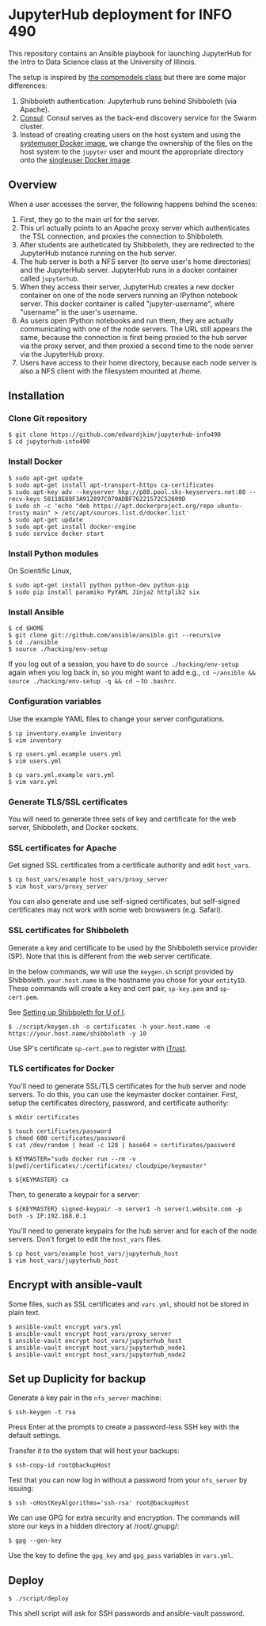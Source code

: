 # JupyterHub deployment for INFO 490

This repository contains an Ansible playbook for launching JupyterHub for the
Intro to Data Science class at the University of Illinois.

The setup is inspired by [the compmodels class](https://github.com/compmodels/jupyterhub-deploy)
but there are some major differences:

1.  Shibboleth authentication: Jupyterhub runs behind Shibboleth (via Apache).
2.  [Consul](https://www.consul.io/): Consul serves as the back-end discovery service
    for the Swarm cluster.
3.  Instead of creating creating users on the host system and using the
    [systemuser Docker image](https://github.com/jupyter/dockerspawner/tree/master/systemuser),
    we change the ownership of the files on the host system to the `jupyter` user and mount
    the appropriate directory onto the
    [singleuser Docker image](https://github.com/jupyter/dockerspawner/tree/master/singleuser).


## Overview

When a user accesses the server, the following happens behind the scenes:

1.  First, they go to the main url for the server.
2.  This url actually points to an Apache proxy server which authenticates the TSL connection,
    and proxies the connection to Shibboleth.
3.  After students are autheticated by Shibboleth, they are redirected to the JupyterHub instance
running on the hub server. 
4.  The hub server is both a NFS server (to serve user's home directories) and the JupyterHub server.
    JupyterHub runs in a docker container called `jupyterhub`.
5.  When they access their server, JupyterHub creates a new docker container on one of the node servers
    running an IPython notebook server.
    This docker container is called "jupyter-username", where "username" is the user's username.
6.  As users open IPython notebooks and run them, they are actually communicating
    with one of the node servers.
    The URL still appears the same, because the connection is first being proxied to the hub server
    via the proxy server, and then proxied a second time to the node server via the JupyterHub proxy.
7.  Users have access to their home directory, because each node server is also a NFS client
    with the filesystem mounted at /home.

## Installation

### Clone Git repository

```shell
$ git clone https://github.com/edwardjkim/jupyterhub-info490
$ cd jupyterhub-info490
```

### Install Docker

```shell
$ sudo apt-get update
$ sudo apt-get install apt-transport-https ca-certificates
$ sudo apt-key adv --keyserver hkp://p80.pool.sks-keyservers.net:80 --recv-keys 58118E89F3A912897C070ADBF76221572C52609D
$ sudo sh -c 'echo "deb https://apt.dockerproject.org/repo ubuntu-trusty main" > /etc/apt/sources.list.d/docker.list'
$ sudo apt-get update
$ sudo apt-get install docker-engine
$ sudo service docker start
```

### Install Python modules

On Scientific Linux,

```shell
$ sudo apt-get install python python-dev python-pip
$ sudo pip install paramiko PyYAML Jinja2 httplib2 six
```

### Install Ansible

```shell
$ cd $HOME
$ git clone git://github.com/ansible/ansible.git --recursive
$ cd ./ansible
$ source ./hacking/env-setup
```

If you log out of a session, you have to do `source ./hacking/env-setup` again
when you log back in, so you might want to add e.g.,
`cd ~/ansible && source ./hacking/env-setup -q && cd ~` to `.bashrc`.

### Configuration variables

Use the example YAML files to change your server configurations.

```shell
$ cp inventory.example inventory
$ vim inventory
```

```shell
$ cp users.yml.example users.yml
$ vim users.yml
```

```shell
$ cp vars.yml.example vars.yml
$ vim vars.yml
```

### Generate TLS/SSL certificates

You will need to generate three sets of key and certificate for the web server,
Shibboleth, and Docker sockets.

### SSL certificates for Apache

Get signed SSL certificates from a certificate authority and edit `host_vars`.

```shell
$ cp host_vars/example host_vars/proxy_server
$ vim host_vars/proxy_server
```

You can also generate and use self-signed certificates, but self-signed certificates
may not work with some web browswers (e.g. Safari).

### SSL certificates for Shibboleth

Generate a key and certificate to be used by the Shibboleth service provider (SP).
Note that this is different from the web server certificate.

In the below commands, we will use the `keygen.sh` script provided by Shibboleth.
`your.host.name` is the hostname you chose for your `entityID`.
These commands will create a key and cert pair, `sp-key.pem` and `sp-cert.pem`.

See [Setting up Shibboleth for U of I](https://answers.uillinois.edu/illinois/48459).

```shell
$ ./script/keygen.sh -o certificates -h your.host.name -e https://your.host.name/shibboleth -y 10
```

Use SP's certificate `sp-cert.pem` to register with [iTrust](https://itrust.illinois.edu/federationregistry/).

### TLS certificates for Docker

You'll need to generate SSL/TLS certificates for the hub server and node servers.
To do this, you can use the keymaster docker container.
First, setup the certificates directory, password, and certificate authority:

```shell
$ mkdir certificates

$ touch certificates/password
$ chmod 600 certificates/password
$ cat /dev/random | head -c 128 | base64 > certificates/password

$ KEYMASTER="sudo docker run --rm -v $(pwd)/certificates/:/certificates/ cloudpipe/keymaster"

$ ${KEYMASTER} ca
```

Then, to generate a keypair for a server:

```shell
$ ${KEYMASTER} signed-keypair -n server1 -h server1.website.com -p both -s IP:192.168.0.1
```

You'll need to generate keypairs for the hub server and for each of the node servers.
Don't forget to edit the `host_vars` files.

```shell
$ cp host_vars/example host_vars/jupyterhub_host
$ vim host_vars/jupyterhub_host
```
## Encrypt with ansible-vault

Some files, such as SSL certificates and `vars.yml`, should not be stored in plain text.

```shell
$ ansible-vault encrypt vars.yml
$ ansible-vault encrypt host_vars/proxy_server
$ ansible-vault encrypt host_vars/jupyterhub_host
$ ansible-vault encrypt host_vars/jupyterhub_node1
$ ansible-vault encrypt host_vars/jupyterhub_node2
```

## Set up Duplicity for backup

Generate a key pair in the `nfs_server` machine:

```shell
$ ssh-keygen -t rsa
```

Press Enter at the prompts to create a password-less SSH key with the default settings.

Transfer it to the system that will host your backups:

```shell
$ ssh-copy-id root@backupHost
```

Test that you can now log in without a password from your `nfs_server` by issuing:

```shell
$ ssh -oHostKeyAlgorithms='ssh-rsa' root@backupHost
```

We can use GPG for extra security and encryption. The commands will store our keys in a hidden directory at /root/.gnupg/:

```shell
$ gpg --gen-key
```

Use the key to define the `gpg_key` and `gpg_pass` variables in `vars.yml`.

## Deploy

```shell
$ ./script/deploy
```

This shell script will ask for SSH passwords and ansible-vault password.

